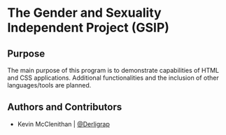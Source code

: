 # The Gender and Sexuality Independent Project (GSIP)


## Purpose
The main purpose of this program is to demonstrate capabilities of HTML and CSS applications. Additional functionalities and the inclusion of other languages/tools are planned.


## Authors and Contributors
* Kevin McClenithan | [@Derligrap](https://github.com/Derligrap)